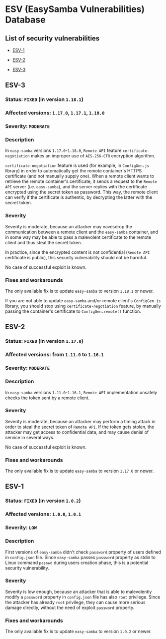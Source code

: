 # ESV (EasySamba Vulnerabilities) Database

## List of security vulnerabilities

- [ESV-1](https://github.com/adevur/docker-easy-samba/blob/master/SECURITY.md#ESV-1)

- [ESV-2](https://github.com/adevur/docker-easy-samba/blob/master/SECURITY.md#ESV-2)

- [ESV-3](https://github.com/adevur/docker-easy-samba/blob/master/SECURITY.md#ESV-3)

## ESV-3

### Status: `FIXED` (in version `1.18.1`)
### Affected versions: `1.17.0`, `1.17.1`, `1.18.0`
### Severity: `MODERATE`

### Description
In `easy-samba` versions `1.17.0`-`1.18.0`, `Remote API` feature `certificate-negotiation` makes an improper use of `AES-256-CTR` encryption algorithm.

`certificate-negotiation` feature is used (for example, in `ConfigGen.js` library) in order to automatically get the remote container's HTTPS certificate (and not manually supply one). When a remote client wants to retrieve the remote container's certificate, it sends a request to the `Remote API` server (i.e. `easy-samba`), and the server replies with the certificate encrypted using the secret token as password. This way, the remote client can verify if the certificate is authentic, by decrypting the latter with the secret token.

### Severity
Severity is moderate, because an attacker may eavesdrop the communication between a remote client and the `easy-samba` container, and in some way may be able to pass a malevolent certificate to the remote client and thus steal the secret token.

In practice, since the encrypted content is not confidential (`Remote API` certificate is public), this security vulnerability should not be harmful.

No case of successful exploit is known.

### Fixes and workarounds
The only available fix is to update `easy-samba` to version `1.18.1` or newer.

If you are not able to update `easy-samba` and/or remote client's `ConfigGen.js` library, you should stop using `certificate-negotiation` feature, by manually passing the container's certificate to `ConfigGen.remote()` function.

## ESV-2

### Status: `FIXED` (in version `1.17.0`)
### Affected versions: from `1.11.0` to `1.16.1`
### Severity: `MODERATE`

### Description
In `easy-samba` versions `1.11.0`-`1.16.1`, `Remote API` implementation unsafely checks the token sent by a remote client.

### Severity
Severity is moderate, because an attacker may perform a timing attack in order to steal the secret token of `Remote API`. If the token gets stolen, the attacker may get access to confidential data, and may cause denial of service in several ways.

No case of successful exploit is known.

### Fixes and workarounds
The only available fix is to update `easy-samba` to version `1.17.0` or newer.

## ESV-1

### Status: `FIXED` (in version `1.0.2`)
### Affected versions: `1.0.0`, `1.0.1`
### Severity: `LOW`

### Description
First versions of `easy-samba` didn't check `password` property of users defined in `config.json` file. Since `easy-samba` passes `password` property as stdin to Linux command `passwd` during users creation phase, this is a potential security vulnerability.

### Severity
Severity is low enough, because an attacker that is able to malevolently modify a `password` property in `config.json` file has also `root` privilege. Since the attacker has already `root` privilege, they can cause more serious damage directly, without the need of exploit `password` property.

### Fixes and workarounds
The only available fix is to update `easy-samba` to version `1.0.2` or newer.
